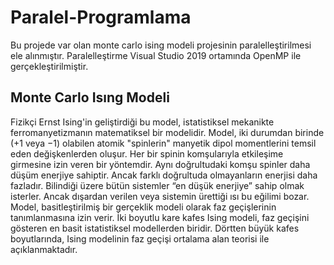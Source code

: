 # Paralel-Programlama

Bu projede var olan monte carlo ising modeli projesinin paralelleştirilmesi ele alınmıştır.
Paralelleştirme Visual Studio 2019 ortamında OpenMP ile gerçekleştirilmiştir.


## Monte Carlo Isıng Modeli

Fizikçi Ernst Ising'in geliştirdiği bu model, istatistiksel mekanikte ferromanyetizmanın
matematiksel bir modelidir. Model, iki durumdan birinde (+1 veya −1) olabilen atomik
"spinlerin" manyetik dipol momentlerini temsil eden değişkenlerden oluşur. Her bir spinin
komşularıyla etkileşime girmesine izin veren bir yöntemdir. Aynı doğrultudaki komşu spinler
daha düşüm enerjiye sahiptir. Ancak farklı doğrultuda olmayanların enerjisi daha fazladır.
Bilindiği üzere bütün sistemler “en düşük enerjiye” sahip olmak isterler. Ancak dışardan
verilen veya sistemin ürettiği ısı bu eğilimi bozar. Model, basitleştirilmiş bir gerçeklik modeli
olarak faz geçişlerinin tanımlanmasına izin verir. İki boyutlu kare kafes Ising modeli, faz
geçişini gösteren en basit istatistiksel modellerden biridir. Dörtten büyük kafes boyutlarında,
Ising modelinin faz geçişi ortalama alan teorisi ile açıklanmaktadır.




